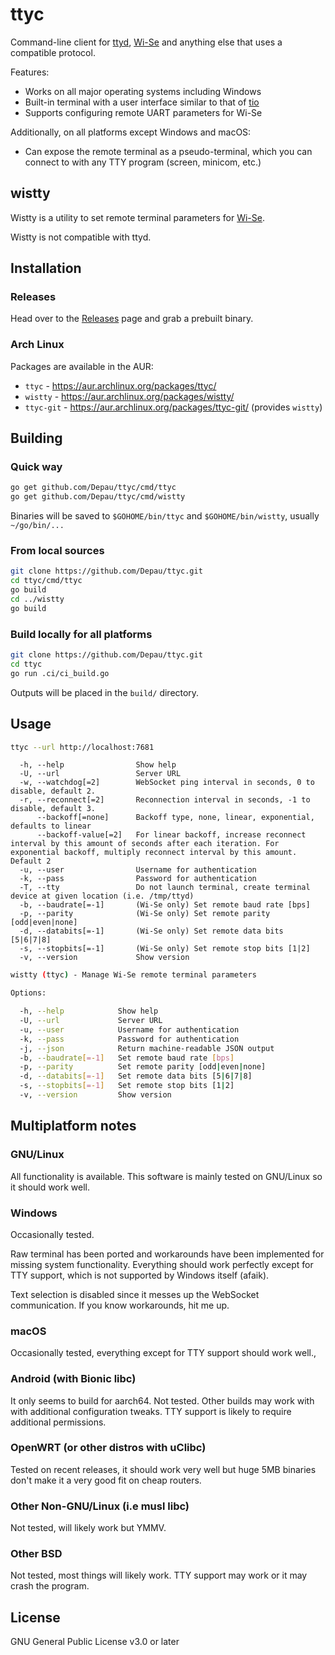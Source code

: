 # ttyc

Command-line client for [ttyd](https://github.com/tsl0922/ttyd), [Wi-Se](https://github.com/Depau/wi-se-sw/) and
anything else that uses a compatible protocol.

Features:

- Works on all major operating systems including Windows
- Built-in terminal with a user interface similar to that of [tio](https://github.com/tio/tio)
- Supports configuring remote UART parameters for Wi-Se

Additionally, on all platforms except Windows and macOS:

- Can expose the remote terminal as a pseudo-terminal, which you can connect to with any TTY program (screen, minicom,
  etc.)

## wistty

Wistty is a utility to set remote terminal parameters for [Wi-Se](https://github.com/Depau/wi-se-sw/).

Wistty is not compatible with ttyd.

## Installation

### Releases

Head over to the [Releases](https://github.com/Depau/ttyc/releases) page and grab a prebuilt binary.

### Arch Linux

Packages are available in the AUR:

- `ttyc` - https://aur.archlinux.org/packages/ttyc/
- `wistty` - https://aur.archlinux.org/packages/wistty/
- `ttyc-git` - https://aur.archlinux.org/packages/ttyc-git/ (provides `wistty`)

## Building

### Quick way

```bash
go get github.com/Depau/ttyc/cmd/ttyc
go get github.com/Depau/ttyc/cmd/wistty
```

Binaries will be saved to `$GOHOME/bin/ttyc` and `$GOHOME/bin/wistty`, usually `~/go/bin/...`

### From local sources

```bash
git clone https://github.com/Depau/ttyc.git
cd ttyc/cmd/ttyc
go build
cd ../wistty
go build
```

### Build locally for all platforms

```bash
git clone https://github.com/Depau/ttyc.git
cd ttyc
go run .ci/ci_build.go
```

Outputs will be placed in the `build/` directory.

## Usage

```bash
ttyc --url http://localhost:7681
```

```
  -h, --help                Show help
  -U, --url                 Server URL
  -w, --watchdog[=2]        WebSocket ping interval in seconds, 0 to disable, default 2.
  -r, --reconnect[=2]       Reconnection interval in seconds, -1 to disable, default 3.
      --backoff[=none]      Backoff type, none, linear, exponential, defaults to linear
      --backoff-value[=2]   For linear backoff, increase reconnect interval by this amount of seconds after each iteration. For exponential backoff, multiply reconnect interval by this amount. Default 2
  -u, --user                Username for authentication
  -k, --pass                Password for authentication
  -T, --tty                 Do not launch terminal, create terminal device at given location (i.e. /tmp/ttyd)
  -b, --baudrate[=-1]       (Wi-Se only) Set remote baud rate [bps]
  -p, --parity              (Wi-Se only) Set remote parity [odd|even|none]
  -d, --databits[=-1]       (Wi-Se only) Set remote data bits [5|6|7|8]
  -s, --stopbits[=-1]       (Wi-Se only) Set remote stop bits [1|2]
  -v, --version             Show version
```

```bash
wistty (ttyc) - Manage Wi-Se remote terminal parameters

Options:

  -h, --help            Show help
  -U, --url             Server URL
  -u, --user            Username for authentication
  -k, --pass            Password for authentication
  -j, --json            Return machine-readable JSON output
  -b, --baudrate[=-1]   Set remote baud rate [bps]
  -p, --parity          Set remote parity [odd|even|none]
  -d, --databits[=-1]   Set remote data bits [5|6|7|8]
  -s, --stopbits[=-1]   Set remote stop bits [1|2]
  -v, --version         Show version
```

## Multiplatform notes

### GNU/Linux

All functionality is available. This software is mainly tested on GNU/Linux so it should work well.

### Windows

Occasionally tested.

Raw terminal has been ported and workarounds have been implemented for missing system functionality.
Everything should work perfectly except for TTY support, which is not supported by Windows itself (afaik).

Text selection is disabled since it messes up the WebSocket communication. If you know workarounds, hit me up.

### macOS

Occasionally tested, everything except for TTY support should work well.,

### Android (with Bionic libc)

It only seems to build for aarch64. Not tested. Other builds may work with with additional configuration tweaks.
TTY support is likely to require additional permissions.

### OpenWRT (or other distros with uClibc)

Tested on recent releases, it should work very well but huge 5MB binaries don't make it a very good fit on cheap routers.

### Other Non-GNU/Linux (i.e musl libc)

Not tested, will likely work but YMMV.

### Other BSD

Not tested, most things will likely work. TTY support may work or it may crash the program.

## License

GNU General Public License v3.0 or later
